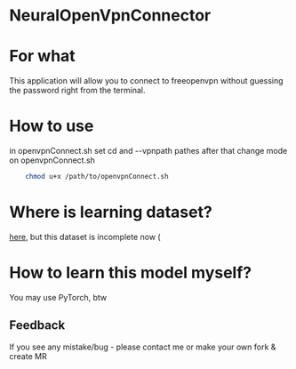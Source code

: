 # NeuralOpenVpnConnector

# For what
This application will allow you to connect to freeopenvpn without guessing the password right from the terminal.

# How to use
in openvpnConnect.sh set cd and --vpnpath pathes
after that change mode on openvpnConnect.sh
```bash
    chmod u+x /path/to/openvpnConnect.sh
```

# Where is learning dataset?
[here](https://cloud.mail.ru/public/mvUE/o1RK1jdYN), but this dataset is incomplete now (

# How to learn this model myself?
You may use PyTorch, btw

## Feedback
If you see any mistake/bug - please contact me or make your own fork & create MR
